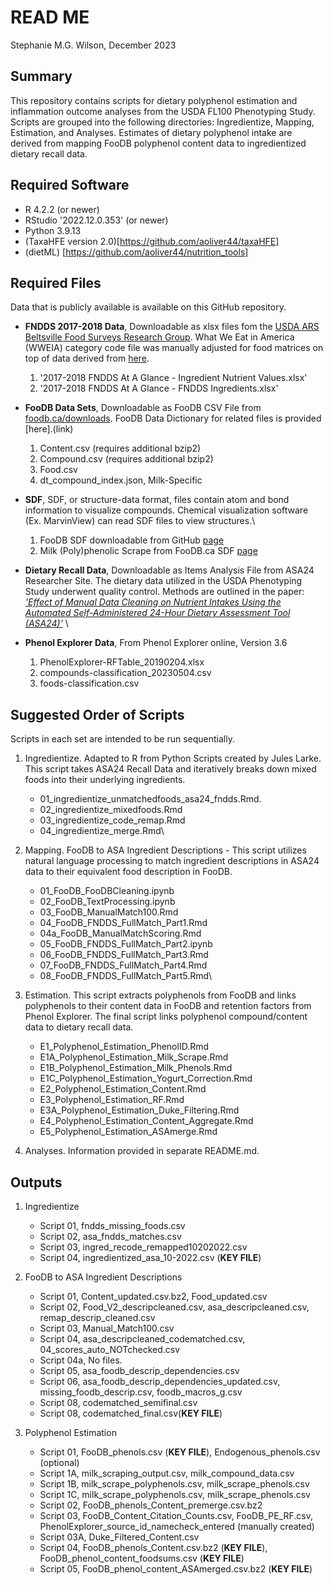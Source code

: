 # READ ME

Stephanie M.G. Wilson, December 2023

## Summary

This repository contains scripts for dietary polyphenol estimation and inflammation outcome analyses from the USDA FL100 Phenotyping Study. Scripts are grouped into the following directories: Ingredientize, Mapping, Estimation, and Analyses. Estimates of dietary polyphenol intake are derived from mapping FooDB polyphenol content data to ingredientized dietary recall data.

## Required Software

-   R 4.2.2 (or newer)
-   RStudio '2022.12.0.353' (or newer)
-   Python 3.9.13
-   (TaxaHFE version 2.0)[https://github.com/aoliver44/taxaHFE]
-   (dietML) [https://github.com/aoliver44/nutrition_tools]

## Required Files

Data that is publicly available is available on this GitHub repository.

-   **FNDDS 2017-2018 Data**, Downloadable as xlsx files fom the [USDA ARS Beltsville Food Surveys Research Group](https://www.ars.usda.gov/northeast-area/beltsville-md-bhnrc/beltsville-human-nutrition-research-center/food-surveys-research-group/docs/fndds-download-databases/). What We Eat in America (WWEIA) category code file was manually adjusted for food matrices on top of data derived from [here](https://www.ars.usda.gov/ARSUserFiles/80400530/pdf/1718/Food_categories_2017-2018.pdf).

    1)  '2017-2018 FNDDS At A Glance - Ingredient Nutrient Values.xlsx'
    2)  '2017-2018 FNDDS At A Glance - FNDDS Ingredients.xlsx'
    
-   **FooDB Data Sets**, Downloadable as FooDB CSV File from [foodb.ca/downloads](https://foodb.ca/downloads). FooDB Data Dictionary for related files is provided [here].(link)

    1)  Content.csv (requires additional bzip2)
    2)  Compound.csv (requires additional bzip2)
    3)  Food.csv
    4)  dt_compound_index.json\, Milk-Specific
    
-   **SDF**, SDF, or structure-data format, files contain atom and bond information to visualize compounds. Chemical visualization software (Ex. MarvinView) can read SDF files to view structures.\

    1) FooDB SDF downloadable from GitHub [page](https://github.com/SWi1/Polyphenol_Quantification_FooDB/blob/main/FooDB/FooDB2_polyphenols_ID.sdf)
    2) Milk (Poly)phenolic Scrape from FooDB.ca SDF [page](https://github.com/SWi1/FooDB_polyphenol_analysis/blob/Version2/FooDB/milk.sdf)
  
    
-   **Dietary Recall Data**, Downloadable as Items Analysis File from ASA24 Researcher Site. The dietary data utilized in the USDA Phenotyping Study underwent quality control. Methods are outlined in the paper: [*'Effect of Manual Data Cleaning on Nutrient Intakes Using the Automated Self-Administered 24-Hour Dietary Assessment Tool (ASA24)'*](https://doi.org/10.1093/cdn/nzab005)
\
-   **Phenol Explorer Data**, From Phenol Explorer online, Version 3.6
    
    1)  PhenolExplorer-RFTable_20190204.xlsx
    2)  compounds-classification_20230504.csv
    3)  foods-classification.csv

## Suggested Order of Scripts

Scripts in each set are intended to be run sequentially.

1)  Ingredientize. Adapted to R from Python Scripts created by Jules Larke. This script takes ASA24 Recall Data and iteratively breaks down mixed foods into their underlying ingredients.
    -   01_ingredientize_unmatchedfoods_asa24_fndds.Rmd.
    -   02_ingredientize_mixedfoods.Rmd
    -   03_ingredientize_code_remap.Rmd
    -   04_ingredientize_merge.Rmd\
    
2)  Mapping. FooDB to ASA Ingredient Descriptions - This script utilizes natural language processing to match ingredient descriptions in ASA24 data to their equivalent food description in FooDB.
    -   01_FooDB_FooDBCleaning.ipynb
    -   02_FooDB_TextProcessing.ipynb
    -   03_FooDB_ManualMatch100.Rmd
    -   04_FooDB_FNDDS_FullMatch_Part1.Rmd
    -   04a_FooDB_ManualMatchScoring.Rmd
    -   05_FooDB_FNDDS_FullMatch_Part2.ipynb
    -   06_FooDB_FNDDS_FullMatch_Part3.Rmd
    -   07_FooDB_FNDDS_FullMatch_Part4.Rmd
    -   08_FooDB_FNDDS_FullMatch_Part5.Rmd\

3)  Estimation. This script extracts polyphenols from FooDB and links polyphenols to their content data in FooDB and retention factors from Phenol Explorer. The final script links polyphenol compound/content data to dietary recall data.
    -   E1_Polyphenol_Estimation_PhenolID.Rmd
    -   E1A_Polyphenol_Estimation_Milk_Scrape.Rmd
    -   E1B_Polyphenol_Estimation_Milk_Phenols.Rmd
    -   E1C_Polyphenol_Estimation_Yogurt_Correction.Rmd
    -   E2_Polyphenol_Estimation_Content.Rmd
    -   E3_Polyphenol_Estimation_RF.Rmd
    -   E3A_Polyphenol_Estimation_Duke_Filtering.Rmd
    -   E4_Polyphenol_Estimation_Content_Aggregate.Rmd
    -   E5_Polyphenol_Estimation_ASAmerge.Rmd
    
4) Analyses. Information provided in separate README.md.     

## Outputs

1)  Ingredientize

    -   Script 01, fndds_missing_foods.csv
    -   Script 02, asa_fndds_matches.csv
    -   Script 03, ingred_recode_remapped10202022.csv
    -   Script 04, ingredientized_asa_10-2022.csv (**KEY FILE**)

2)  FooDB to ASA Ingredient Descriptions

    -   Script 01, Content_updated.csv.bz2, Food_updated.csv
    -   Script 02, Food_V2_descripcleaned.csv, asa_descripcleaned.csv, remap_descrip_cleaned.csv
    -   Script 03, Manual_Match100.csv
    -   Script 04, asa_descripcleaned_codematched.csv, 04_scores_auto_NOTchecked.csv 
    -   Script 04a, No files.
    -   Script 05, asa_foodb_descrip_dependencies.csv
    -   Script 06, asa_foodb_descrip_dependencies_updated.csv, missing_foodb_descrip.csv, foodb_macros_g.csv
    -   Script 08, codematched_semifinal.csv
    -   Script 08, codematched_final.csv(**KEY FILE**)

3)  Polyphenol Estimation

    -   Script 01, FooDB_phenols.csv (**KEY FILE**), Endogenous_phenols.csv (optional)
    -   Script 1A,  milk_scraping_output.csv, milk_compound_data.csv
    -   Script 1B, milk_scrape_polyphenols.csv, milk_scrape_phenols.csv
    -   Script 1C,  milk_scrape_polyphenols.csv, milk_scrape_phenols.csv
    -   Script 02, FooDB_phenols_Content_premerge.csv.bz2
    -   Script 03, FooDB_Content_Citation_Counts.csv, FooDB_PE_RF.csv, PhenolExplorer_source_id_namecheck_entered (manually created)
    -   Script 03A, Duke_Filtered_Content.csv
    -   Script 04, FooDB_phenols_Content.csv.bz2 (**KEY FILE**), FooDB_phenol_content_foodsums.csv (**KEY FILE**)
    -   Script 05, FooDB_phenol_content_ASAmerged.csv.bz2 (**KEY FILE**)
